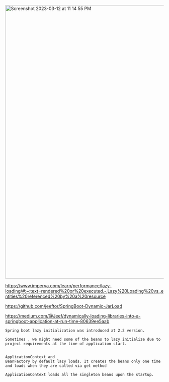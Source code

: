 <img width="868" alt="Screenshot 2023-03-12 at 11 14 55 PM" src="https://user-images.githubusercontent.com/43849911/224562621-8d2fbc0a-61e9-4134-a74e-d2b86d30f0bb.png">

https://www.imperva.com/learn/performance/lazy-loading/#:~:text=rendered%20or%20executed.-,Lazy%20Loading%20vs.,entities%20referenced%20by%20a%20resource

https://github.com/jeeftor/SpringBoot-Dynamic-JarLoad

https://medium.com/@Jeef/dynamically-loading-libraries-into-a-springboot-application-at-run-time-80639ee5aab

```
Spring boot lazy initialization was introduced at 2.2 version. 

Sometimes , we might need some of the beans to lazy initialize due to project requirements at the time of application start.


ApplicationContext and
BeanFactory by default lazy loads. It creates the beans only one time and loads when they are called via get method

ApplicationContext loads all the singleton beans upon the startup.
```
